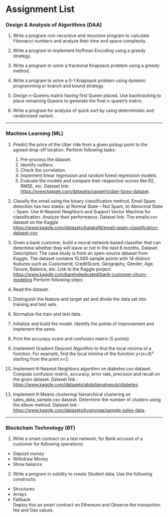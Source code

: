 # Assignment List

### Design & Analysis of Algorithms (DAA)

1. Write a program non-recursive and recursive program to calculate Fibonacci numbers and analyze their time and space complexity.

2. Write a program to implement Huffman Encoding using a greedy strategy.

3. Write a program to solve a fractional Knapsack problem using a greedy method.

4. Write a program to solve a 0-1 Knapsack problem using dynamic programming or branch and bound strategy.

5. Design n-Queens matrix having first Queen placed. Use backtracking to place remaining Queens to generate the final n-queen‘s matrix.

6. Write a program for analysis of quick sort by using deterministic and randomized variant.
 
--------------------

### Machine Learning (ML)

1. Predict the price of the Uber ride from a given pickup point to the agreed drop-off location. Perform following tasks: <br>
    1. Pre-process the dataset.<br>
    2. Identify outliers.<br>
    3. Check the correlation.<br>
    4. Implement linear regression and random forest regression models.<br>
    5. Evaluate the models and compare their respective scores like R2, RMSE, etc. Dataset link: https://www.kaggle.com/datasets/yasserh/uber-fares-dataset.

2. Classify the email using the binary classification method. Email Spam detection has two states: a) Normal State – Not Spam, b) Abnormal State – Spam. Use K-Nearest Neighbors and Support Vector Machine for classification. Analyze their performance. Dataset link: The emails.csv dataset on the Kaggle https://www.kaggle.com/datasets/balaka18/email-spam-classification-dataset-csv

3. Given a bank customer, build a neural network-based classifier that can determine whether they will leave or not in the next 6 months. Dataset Description: The case study is from an open-source dataset from Kaggle. The dataset contains 10,000 sample points with 14 distinct features such as CustomerId, CreditScore, Geography, Gender, Age, Tenure, Balance, etc. Link to the Kaggle project: https://www.kaggle.com/barelydedicated/bank-customer-churn-modeling Perform following steps:<br>
 1. Read the dataset.<br>
2. Distinguish the feature and target set and divide the data set into training and test sets.<br>
3. Normalize the train and test data.<br>
4. Initialize and build the model. Identify the points of improvement and implement the same.<br>
5. Print the accuracy score and confusion matrix (5 points).

4. Implement Gradient Descent Algorithm to find the local minima of a function. For example, find the local minima of the function y=(x+3)² starting from the point x=2.

5. Implement K-Nearest Neighbors algorithm on diabetes.csv dataset. Compute confusion matrix, accuracy, error rate, precision and recall on the given dataset. Dataset link : https://www.kaggle.com/datasets/abdallamahgoub/diabetes.

6. Implement K-Means clustering/ hierarchical clustering on sales_data_sample.csv dataset. Determine the number of clusters using the elbow method. Dataset link : https://www.kaggle.com/datasets/kyanyoga/sample-sales-data.

--------------------

### Blockchain Technology (BT)

1. Write a smart contract on a test network, for Bank account of a customer for following operations:<br>
- Deposit money
- Withdraw Money
- Show balance

2. Write a program in solidity to create Student data. Use the following constructs:<br>
- Structures
- Arrays
- Fallback
<br>Deploy this as smart contract on Ethereum and Observe the transaction fee and Gas values.
